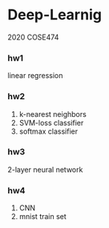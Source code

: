 # Deep-Learnig
2020 COSE474   

### hw1  
linear regression

### hw2
1. k-nearest neighbors   
2. SVM-loss classifier    
3. softmax classifier

### hw3
2-layer neural network

### hw4
1. CNN
2. mnist train set
